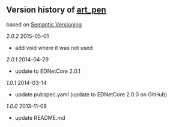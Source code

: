 ## Version history of [art_pen](https://github.com/ednet-dev/art_pen)

based on [Semantic Versioning](http://semver.org/)

*2.0.2* 2015-05-01

+ add void where it was not used

*2.0.1* 2014-04-29

+ update to EDNetCore 2.0.1

*1.0.1* 2014-03-14

+ update pubspec.yaml (update to EDNetCore 2.0.0 on GitHub)

*1.0.0* 2013-11-08

+ update README.md

